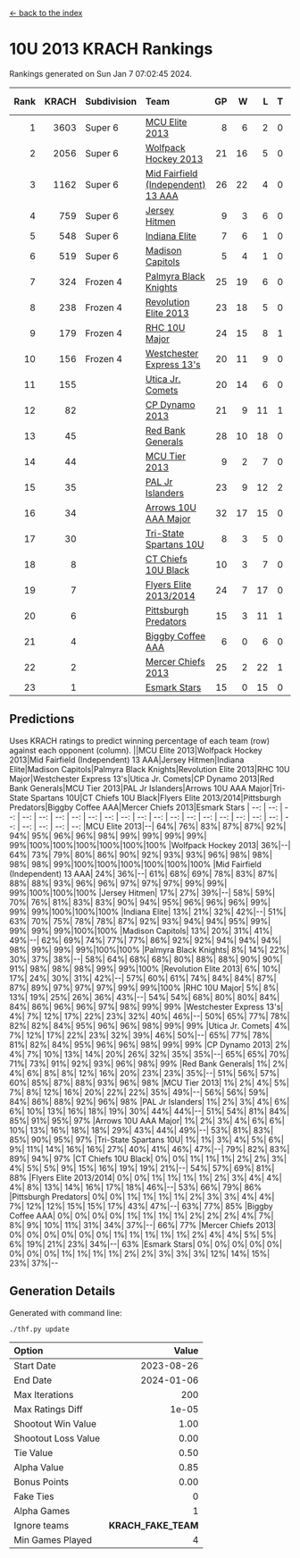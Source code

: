 [<- back to the index](readme.md)
# 10U 2013 KRACH Rankings
Rankings generated on Sun Jan  7 07:02:45 2024.

Rank|KRACH|Subdivision|Team|GP|W|L|T|OTW|OTL|SoS|Exp Wins|Win Diff
---:|---:|:---|:---|---:|---:|---:|---:|---:|---:|---:|---:|---:
1|3603|Super 6|[MCU Elite 2013](https://gamesheetstats.com/seasons/3664/teams/140889/schedule)|8|6|2|0|0|0|1251|6.8|-0.0
2|2056|Super 6|[Wolfpack Hockey 2013](https://gamesheetstats.com/seasons/3664/teams/140894/schedule)|21|16|5|0|0|1|985|16.8|-0.0
3|1162|Super 6|[Mid Fairfield (Independent) 13 AAA](https://gamesheetstats.com/seasons/3664/teams/140891/schedule)|26|22|4|0|2|0|355|22.8|-0.0
4|759|Super 6|[Jersey Hitmen](https://gamesheetstats.com/seasons/3664/teams/140893/schedule)|9|3|6|0|0|1|2101|3.8|-0.0
5|548|Super 6|[Indiana Elite](https://gamesheetstats.com/seasons/3664/teams/144358/schedule)|7|6|1|0|0|0|143|6.8|-0.0
6|519|Super 6|[Madison Capitols](https://gamesheetstats.com/seasons/3664/teams/162460/schedule)|5|4|1|0|1|0|194|4.8|-0.0
7|324|Frozen 4|[Palmyra Black Knights](https://gamesheetstats.com/seasons/3664/teams/140906/schedule)|25|19|6|0|0|1|363|19.9|0.0
8|238|Frozen 4|[Revolution Elite 2013](https://gamesheetstats.com/seasons/3664/teams/140904/schedule)|23|18|5|0|2|1|217|18.9|0.0
9|179|Frozen 4|[RHC 10U Major](https://gamesheetstats.com/seasons/3664/teams/140895/schedule)|24|15|8|1|1|2|272|16.4|0.0
10|156|Frozen 4|[Westchester Express 13's](https://gamesheetstats.com/seasons/3664/teams/140899/schedule)|20|11|9|0|0|2|452|11.9|0.0
11|155||[Utica Jr. Comets](https://gamesheetstats.com/seasons/3664/teams/140900/schedule)|20|14|6|0|3|0|78|14.9|0.0
12|82||[CP Dynamo 2013](https://gamesheetstats.com/seasons/3664/teams/140901/schedule)|21|9|11|1|1|1|370|10.4|0.0
13|45||[Red Bank Generals](https://gamesheetstats.com/seasons/3664/teams/140896/schedule)|28|10|18|0|0|2|338|10.9|0.0
14|44||[MCU Tier 2013](https://gamesheetstats.com/seasons/3664/teams/140890/schedule)|9|2|7|0|2|0|528|2.9|0.0
15|35||[PAL Jr Islanders](https://gamesheetstats.com/seasons/3664/teams/140903/schedule)|23|9|12|2|2|1|131|10.9|0.0
16|34||[Arrows 10U AAA Major](https://gamesheetstats.com/seasons/3664/teams/140902/schedule)|32|17|15|0|0|1|137|17.9|0.0
17|30||[Tri-State Spartans 10U](https://gamesheetstats.com/seasons/3664/teams/144359/schedule)|8|3|5|0|0|1|299|3.8|-0.0
18|8||[CT Chiefs 10U Black](https://gamesheetstats.com/seasons/3664/teams/140892/schedule)|10|3|7|0|0|0|43|3.9|0.0
19|7||[Flyers Elite 2013/2014](https://gamesheetstats.com/seasons/3664/teams/140898/schedule)|24|7|17|0|0|0|73|7.9|0.0
20|6||[Pittsburgh Predators](https://gamesheetstats.com/seasons/3664/teams/140907/schedule)|15|3|11|1|0|0|192|4.4|0.0
21|4||[Biggby Coffee AAA](https://gamesheetstats.com/seasons/3664/teams/144357/schedule)|6|0|6|0|0|0|244|0.8|-0.0
22|2||[Mercer Chiefs 2013](https://gamesheetstats.com/seasons/3664/teams/140897/schedule)|25|2|22|1|0|0|144|3.4|0.0
23|1||[Esmark Stars](https://gamesheetstats.com/seasons/3664/teams/140905/schedule)|15|0|15|0|0|0|173|0.9|0.0

## Predictions
Uses KRACH ratings to predict winning percentage of each team (row) against each opponent (column).
||MCU Elite 2013|Wolfpack Hockey 2013|Mid Fairfield (Independent) 13 AAA|Jersey Hitmen|Indiana Elite|Madison Capitols|Palmyra Black Knights|Revolution Elite 2013|RHC 10U Major|Westchester Express 13's|Utica Jr. Comets|CP Dynamo 2013|Red Bank Generals|MCU Tier 2013|PAL Jr Islanders|Arrows 10U AAA Major|Tri-State Spartans 10U|CT Chiefs 10U Black|Flyers Elite 2013/2014|Pittsburgh Predators|Biggby Coffee AAA|Mercer Chiefs 2013|Esmark Stars
| --: | --: | --: | --: | --: | --: | --: | --: | --: | --: | --: | --: | --: | --: | --: | --: | --: | --: | --: | --: | --: | --: | --: | --: 
|MCU Elite 2013|--| 64%| 76%| 83%| 87%| 87%| 92%| 94%| 95%| 96%| 96%| 98%| 99%| 99%| 99%| 99%| 99%|100%|100%|100%|100%|100%|100%
|Wolfpack Hockey 2013| 36%|--| 64%| 73%| 79%| 80%| 86%| 90%| 92%| 93%| 93%| 96%| 98%| 98%| 98%| 98%| 99%|100%|100%|100%|100%|100%|100%
|Mid Fairfield (Independent) 13 AAA| 24%| 36%|--| 61%| 68%| 69%| 78%| 83%| 87%| 88%| 88%| 93%| 96%| 96%| 97%| 97%| 97%| 99%| 99%| 99%|100%|100%|100%
|Jersey Hitmen| 17%| 27%| 39%|--| 58%| 59%| 70%| 76%| 81%| 83%| 83%| 90%| 94%| 95%| 96%| 96%| 96%| 99%| 99%| 99%|100%|100%|100%
|Indiana Elite| 13%| 21%| 32%| 42%|--| 51%| 63%| 70%| 75%| 78%| 78%| 87%| 92%| 93%| 94%| 94%| 95%| 99%| 99%| 99%| 99%|100%|100%
|Madison Capitols| 13%| 20%| 31%| 41%| 49%|--| 62%| 69%| 74%| 77%| 77%| 86%| 92%| 92%| 94%| 94%| 94%| 98%| 99%| 99%| 99%|100%|100%
|Palmyra Black Knights|  8%| 14%| 22%| 30%| 37%| 38%|--| 58%| 64%| 68%| 68%| 80%| 88%| 88%| 90%| 90%| 91%| 98%| 98%| 98%| 99%| 99%|100%
|Revolution Elite 2013|  6%| 10%| 17%| 24%| 30%| 31%| 42%|--| 57%| 60%| 61%| 74%| 84%| 84%| 87%| 87%| 89%| 97%| 97%| 97%| 99%| 99%|100%
|RHC 10U Major|  5%|  8%| 13%| 19%| 25%| 26%| 36%| 43%|--| 54%| 54%| 68%| 80%| 80%| 84%| 84%| 86%| 96%| 96%| 97%| 98%| 99%| 99%
|Westchester Express 13's|  4%|  7%| 12%| 17%| 22%| 23%| 32%| 40%| 46%|--| 50%| 65%| 77%| 78%| 82%| 82%| 84%| 95%| 96%| 96%| 98%| 99%| 99%
|Utica Jr. Comets|  4%|  7%| 12%| 17%| 22%| 23%| 32%| 39%| 46%| 50%|--| 65%| 77%| 78%| 81%| 82%| 84%| 95%| 96%| 96%| 98%| 99%| 99%
|CP Dynamo 2013|  2%|  4%|  7%| 10%| 13%| 14%| 20%| 26%| 32%| 35%| 35%|--| 65%| 65%| 70%| 71%| 73%| 91%| 92%| 93%| 96%| 98%| 99%
|Red Bank Generals|  1%|  2%|  4%|  6%|  8%|  8%| 12%| 16%| 20%| 23%| 23%| 35%|--| 51%| 56%| 57%| 60%| 85%| 87%| 88%| 93%| 96%| 98%
|MCU Tier 2013|  1%|  2%|  4%|  5%|  7%|  8%| 12%| 16%| 20%| 22%| 22%| 35%| 49%|--| 56%| 56%| 59%| 84%| 86%| 88%| 92%| 96%| 98%
|PAL Jr Islanders|  1%|  2%|  3%|  4%|  6%|  6%| 10%| 13%| 16%| 18%| 19%| 30%| 44%| 44%|--| 51%| 54%| 81%| 84%| 85%| 91%| 95%| 97%
|Arrows 10U AAA Major|  1%|  2%|  3%|  4%|  6%|  6%| 10%| 13%| 16%| 18%| 18%| 29%| 43%| 44%| 49%|--| 53%| 81%| 83%| 85%| 90%| 95%| 97%
|Tri-State Spartans 10U|  1%|  1%|  3%|  4%|  5%|  6%|  9%| 11%| 14%| 16%| 16%| 27%| 40%| 41%| 46%| 47%|--| 79%| 82%| 83%| 89%| 94%| 97%
|CT Chiefs 10U Black|  0%|  0%|  1%|  1%|  1%|  2%|  2%|  3%|  4%|  5%|  5%|  9%| 15%| 16%| 19%| 19%| 21%|--| 54%| 57%| 69%| 81%| 88%
|Flyers Elite 2013/2014|  0%|  0%|  1%|  1%|  1%|  1%|  2%|  3%|  4%|  4%|  4%|  8%| 13%| 14%| 16%| 17%| 18%| 46%|--| 53%| 66%| 79%| 86%
|Pittsburgh Predators|  0%|  0%|  1%|  1%|  1%|  1%|  2%|  3%|  3%|  4%|  4%|  7%| 12%| 12%| 15%| 15%| 17%| 43%| 47%|--| 63%| 77%| 85%
|Biggby Coffee AAA|  0%|  0%|  0%|  0%|  1%|  1%|  1%|  1%|  2%|  2%|  2%|  4%|  7%|  8%|  9%| 10%| 11%| 31%| 34%| 37%|--| 66%| 77%
|Mercer Chiefs 2013|  0%|  0%|  0%|  0%|  0%|  0%|  1%|  1%|  1%|  1%|  1%|  2%|  4%|  4%|  5%|  5%|  6%| 19%| 21%| 23%| 34%|--| 63%
|Esmark Stars|  0%|  0%|  0%|  0%|  0%|  0%|  0%|  0%|  1%|  1%|  1%|  1%|  2%|  2%|  3%|  3%|  3%| 12%| 14%| 15%| 23%| 37%|--

## Generation Details

Generated with command line:
```
./thf.py update
```

| Option | Value |
| :----- | ----: |
| Start Date | 2023-08-26 |
| End Date | 2024-01-06 |
| Max Iterations | 200 |
| Max Ratings Diff | 1e-05 |
| Shootout Win Value | 1.00 |
| Shootout Loss Value | 0.00 |
| Tie Value | 0.50 |
| Alpha Value | 0.85 |
| Bonus Points | 0.00 |
| Fake Ties | 0 |
| Alpha Games | 1 |
| Ignore teams | __KRACH_FAKE_TEAM__ |
| Min Games Played | 4 |

